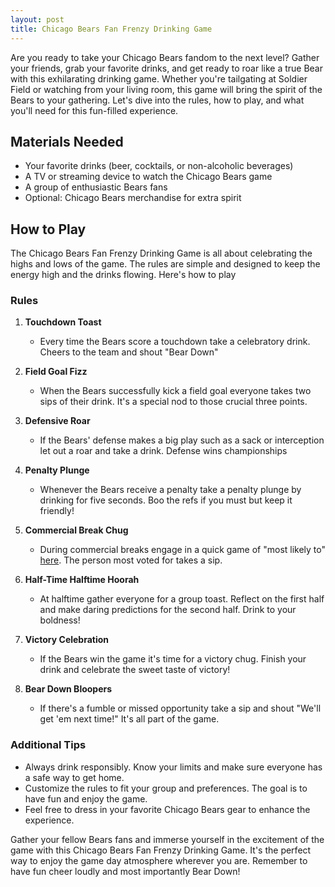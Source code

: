 ```yaml
---
layout: post
title: Chicago Bears Fan Frenzy Drinking Game
---
```



Are you ready to take your Chicago Bears fandom to the next level? Gather your friends, grab your favorite drinks, and get ready to roar like a true Bear with this exhilarating drinking game. Whether you're tailgating at Soldier Field or watching from your living room, this game will bring the spirit of the Bears to your gathering. Let's dive into the rules, how to play, and what you'll need for this fun-filled experience.

## Materials Needed

- Your favorite drinks (beer, cocktails, or non-alcoholic beverages)
- A TV or streaming device to watch the Chicago Bears game
- A group of enthusiastic Bears fans
- Optional: Chicago Bears merchandise for extra spirit

## How to Play

The Chicago Bears Fan Frenzy Drinking Game is all about celebrating the highs and lows of the game. The rules are simple and designed to keep the energy high and the drinks flowing. Here's how to play

### Rules

1. **Touchdown Toast**
   - Every time the Bears score a touchdown take a celebratory drink. Cheers to the team and shout "Bear Down"

2. **Field Goal Fizz**
   - When the Bears successfully kick a field goal everyone takes two sips of their drink. It's a special nod to those crucial three points.

3. **Defensive Roar**
   - If the Bears' defense makes a big play such as a sack or interception let out a roar and take a drink. Defense wins championships

4. **Penalty Plunge**
   - Whenever the Bears receive a penalty take a penalty plunge by drinking for five seconds. Boo the refs if you must but keep it friendly!

5. **Commercial Break Chug**
   - During commercial breaks engage in a quick game of "most likely to" [here](https://drinkingdojo.com/games/most-likely-to). The person most voted for takes a sip.

6. **Half-Time Halftime Hoorah**
   - At halftime gather everyone for a group toast. Reflect on the first half and make daring predictions for the second half. Drink to your boldness!

7. **Victory Celebration**
   - If the Bears win the game it's time for a victory chug. Finish your drink and celebrate the sweet taste of victory!

8. **Bear Down Bloopers**
   - If there's a fumble or missed opportunity take a sip and shout "We'll get 'em next time!" It's all part of the game.

### Additional Tips

- Always drink responsibly. Know your limits and make sure everyone has a safe way to get home.
- Customize the rules to fit your group and preferences. The goal is to have fun and enjoy the game.
- Feel free to dress in your favorite Chicago Bears gear to enhance the experience.

Gather your fellow Bears fans and immerse yourself in the excitement of the game with this Chicago Bears Fan Frenzy Drinking Game. It's the perfect way to enjoy the game day atmosphere wherever you are. Remember to have fun cheer loudly and most importantly Bear Down!